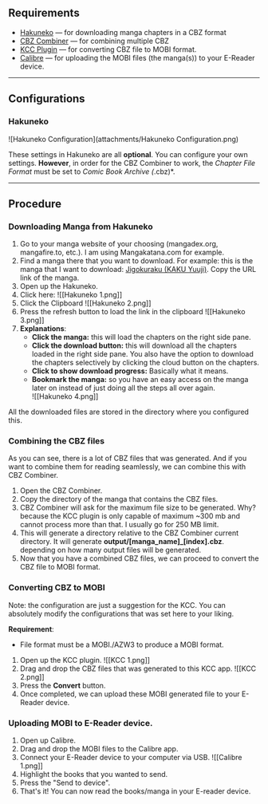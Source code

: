## Requirements
- [Hakuneko](https://hakuneko.download/) — for downloading manga chapters in a CBZ format
- [CBZ Combiner](https://github.com/k-nacion/cbz-combiner) — for combining multiple CBZ
- [KCC Plugin](https://github.com/ciromattia/kcc?tab=readme-ov-file#prerequisites) — for converting CBZ file to MOBI format. 
- [Calibre](https://calibre-ebook.com/download) — for uploading the MOBI files (the manga(s)) to your E-Reader device.
---
## Configurations
### Hakuneko
![Hakuneko Configuration](attachments/Hakuneko Configuration.png)

These settings in Hakuneko are all **optional**. You can configure your own settings. 
**However**, in order for the CBZ Combiner to work,  the *Chapter File Format* must be set to *Comic Book Archive (*.cbz)*.

---

## Procedure
### Downloading Manga from Hakuneko
1. Go to your manga website of your choosing (mangadex.org, mangafire.to, etc.). I am using Mangakatana.com for example. 
2. Find a manga there that you want to download. 
   For example: this is the manga that I want to download: [Jigokuraku (KAKU Yuuji)](https://mangakatana.com/manga/jigokuraku-kaku-yuuji.19894).
   Copy the URL link of the manga. 
3. Open up the Hakuneko. 
4. Click here:
   ![[Hakuneko 1.png]]
5. Click the Clipboard
   ![[Hakuneko 2.png]]
6. Press the refresh button to load the link in the clipboard
   ![[Hakuneko 3.png]]
7. **Explanations**:
   - **Click the manga:** this will load the chapters on the right side pane. 
   - **Click the download button:** this will download all the chapters loaded in the right side pane. You also have the option to download the chapters selectively by clicking the cloud button on the chapters. 
   - **Click to show download progress:** Basically what it means. 
   - **Bookmark the manga:** so you have an easy access on the manga later on instead of just doing all the steps all over again.  
   ![[Hakuneko 4.png]]

All the downloaded files are stored in the directory where you configured this. 

### Combining the CBZ files
As you can see, there is a lot of CBZ files that was generated. And if you want to combine them for reading seamlessly, we can combine this with CBZ Combiner. 

1. Open the CBZ Combiner. 
2. Copy the directory of the manga that contains the CBZ files.
3. CBZ Combiner will ask for the maximum file size to be generated.
   Why? because the KCC plugin is only capable of maximum ~300 mb and cannot process more than that. I usually go for 250 MB limit.  
4. This will generate a directory relative to the CBZ Combiner current directory. It will generate **output/[manga_name]_[index].cbz**. depending on how many output files will be generated. 
5. Now that you have a combined CBZ files, we can proceed to convert the CBZ file to MOBI format. 

### Converting CBZ to MOBI
Note: the configuration are just a suggestion for the KCC. You can absolutely modify the configurations that was set here to your liking. 

**Requirement**:
- File format must be a MOBI./AZW3 to produce a MOBI format. 

1. Open up the KCC plugin. 
   ![[KCC 1.png]]
2. Drag and drop the CBZ files that was generated to this KCC app. 
   ![[KCC 2.png]]
3. Press the **Convert** button. 
4. Once completed, we can upload these MOBI generated file to your E-Reader device. 

### Uploading MOBI to E-Reader device. 
1. Open up Calibre.
2. Drag and drop the MOBI files to the Calibre app. 
3. Connect your E-Reader device to your computer via USB. 
![[Calibre 1.png]]
4. Highlight the books that you wanted to send. 
5. Press the "Send to device". 
6. That's it! You can now read the books/manga in your E-reader device. 